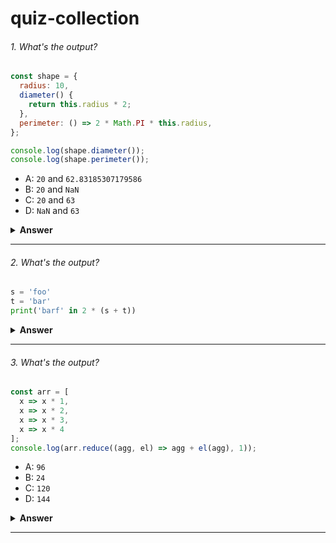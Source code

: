 # quiz-collection

###### 1. What's the output?

```javascript
const shape = {
  radius: 10,
  diameter() {
    return this.radius * 2;
  },
  perimeter: () => 2 * Math.PI * this.radius,
};

console.log(shape.diameter());
console.log(shape.perimeter());
```

- A: `20` and `62.83185307179586`
- B: `20` and `NaN`
- C: `20` and `63`
- D: `NaN` and `63`

<details><summary><b>Answer</b></summary>
<p>

#### Answer: B

Note that the value of `diameter` is a regular function, whereas the value of `perimeter` is an arrow function.

With arrow functions, the `this` keyword refers to its current surrounding scope, unlike regular functions! This means that when we call `perimeter`, it doesn't refer to the shape object, but to its surrounding scope (window for example).

There is no value `radius` on that object, which returns `undefined`.

</p>
</details>

---

###### 2. What's the output?

```python
s = 'foo'
t = 'bar'
print('barf' in 2 * (s + t))
```

<details><summary><b>Answer</b></summary>
<p>

#### Answer: True

`s + t` gives `'foobar'`
`2 * (s + t)` gives `'foobarfoobar'`

and since, `'barf'` is present in `'foobarfoobar'`,
we can find that using the `in` operator
in python which finds `'barf'` in the given string.

</p>
</details>

---

###### 3. What's the output?

```javascript
const arr = [
  x => x * 1,
  x => x * 2,
  x => x * 3,
  x => x * 4
];
console.log(arr.reduce((agg, el) => agg + el(agg), 1));
```

- A: `96`
- B: `24`
- C: `120`
- D: `144`

<details><summary><b>Answer</b></summary>
<p>

#### Answer: C

With `array.reduce`, the initial value of the aggregator (here, named `agg`) is given in the second argument. In this case, that's `1`. We can then iterate over our functions as follows:

1 + 1 * 1 = 2
2 + 2 * 2 = 6
6 + 6 * 3 = 24
24 + 24 * 4 = 120

Since array reduce is use to flatten or change the array to something we want

</p>
</details>

---

